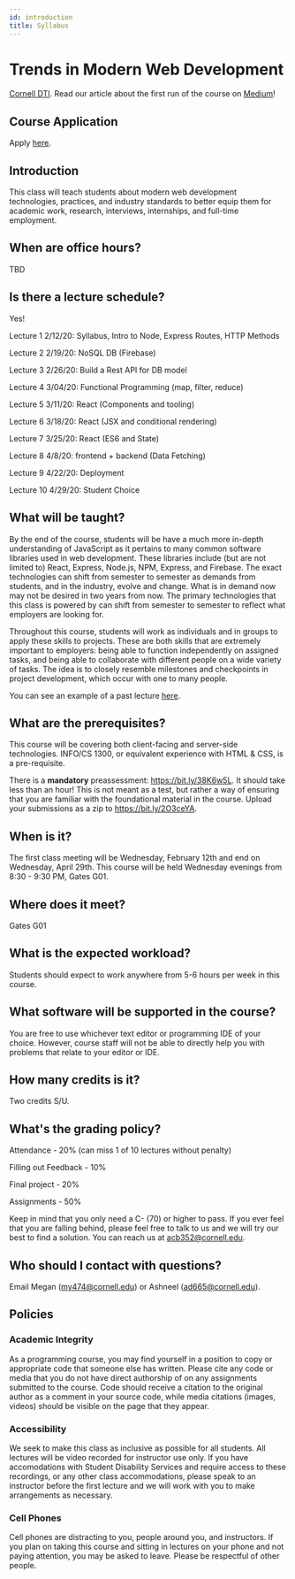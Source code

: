 ```yaml
---
id: introduction
title: Syllabus
---
```


# Trends in Modern Web Development

[Cornell DTI](http://cornelldti.org/). Read our article about the first run of the course on [Medium](https://medium.com/cornell-design-tech-initiative/cornell-dti-trends-in-web-development-4cb5abc56776)!

## Course Application

Apply [here](http://bit.ly/webdevsp20).

## Introduction

This class will teach students about modern web development technologies, practices, and industry standards to better equip them for academic work, research, interviews, internships, and full-time employment.

## When are office hours?

TBD

## Is there a lecture schedule?

Yes!

Lecture 1 2/12/20: Syllabus, Intro to Node, Express Routes, HTTP Methods

Lecture 2 2/19/20: NoSQL DB (Firebase)

Lecture 3 2/26/20: Build a Rest API for DB model

Lecture 4 3/04/20: Functional Programming (map, filter, reduce)

Lecture 5 3/11/20: React (Components and tooling)

Lecture 6 3/18/20: React (JSX and conditional rendering)

Lecture 7 3/25/20: React (ES6 and State)

Lecture 8 4/8/20: frontend + backend (Data Fetching)

Lecture 9 4/22/20: Deployment

Lecture 10 4/29/20: Student Choice

## What will be taught?

By the end of the course, students will be have a much more in-depth understanding of JavaScript as it pertains to many common software libraries used in web development. These libraries include (but are not limited to) React, Express, Node.js, NPM, Express, and Firebase. The exact technologies can shift from semester to semester as demands from students, and in the industry, evolve and change. What is in demand now may not be desired in two years from now. The primary technologies that this class is powered by can shift from semester to semester to reflect what employers are looking for.

Throughout this course, students will work as individuals and in groups to apply these skills to projects. These are both skills that are extremely important to employers: being able to function independently on assigned tasks, and being able to collaborate with different people on a wide variety of tasks. The idea is to closely resemble milestones and checkpoints in project development, which occur with one to many people.

You can see an example of a past lecture [here](https://drive.google.com/open?id=1Ysm3deN2tHxK06fZqjK5Z47toehK1RrO7PYKkwzYfCU).

## What are the prerequisites?

This course will be covering both client-facing and server-side technologies. INFO/CS 1300, or equivalent experience with HTML & CSS, is a pre-requisite.

There is a **mandatory** preassessment: https://bit.ly/38K6w5L. It should take less than an hour! This is not meant as a test, but rather a way of ensuring that you are familiar with the foundational material in the course. Upload your submissions as a zip to https://bit.ly/2O3ceYA.

## When is it?

The first class meeting will be Wednesday, February 12th and end on Wednesday, April 29th. This course will be held Wednesday evenings from 8:30 - 9:30 PM, Gates G01.

## Where does it meet?

Gates G01

## What is the expected workload?

Students should expect to work anywhere from 5-6 hours per week in this course.

## What software will be supported in the course?

You are free to use whichever text editor or programming IDE of your choice. However, course staff will not be able to directly help you with problems that relate to your editor or IDE.

## How many credits is it?

Two credits S/U.

## What's the grading policy?

Attendance - 20% (can miss 1 of 10 lectures without penalty)

Filling out Feedback - 10%

Final project - 20%

Assignments - 50%

Keep in mind that you only need a C- (70) or higher to pass. If you ever feel that you are falling behind, please feel free to talk to us and we will try our best to find a solution. You can reach us at acb352@cornell.edu.

## Who should I contact with questions?

Email Megan (my474@cornell.edu) or Ashneel (ad665@cornell.edu).

## Policies

### Academic Integrity

As a programming course, you may find yourself in a position to copy or appropriate code that someone else has written. Please cite any code or media that you do not have direct authorship of on any assignments submitted to the course. Code should receive a citation to the original author as a comment in your source code, while media citations (images, videos) should be visible on the page that they appear.

### Accessibility

We seek to make this class as inclusive as possible for all students. All lectures will be video recorded for instructor use only. If you have accomodations with Student Disability Services and require access to these recordings, or any other class accommodations, please speak to an instructor before the first lecture and we will work with you to make arrangements as necessary.

### Cell Phones

Cell phones are distracting to you, people around you, and instructors. If you plan on taking this course and sitting in lectures on your phone and not paying attention, you may be asked to leave. Please be respectful of other people.
